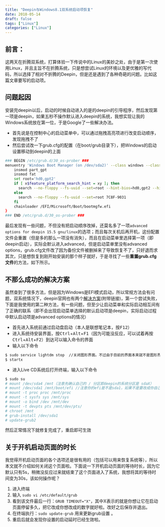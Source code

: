 ```yaml
---
title: "Deepin与Windows8.1双系统启动项恢复"
date: 2018-05-14
draft: false
tags: ["Linux"]
categories: ["Linux"] 
---
```


## 前言：
这两天在折腾双系统，打算体验一下传说中的Linux的美妙之处，由于是第一次使用Linux，并且主旨不在折腾系统，只是想尝试Linux的环境以及更优雅的写代码，所以选择了相对不折腾的Deepin，但是还是遇到了各种奇葩的问题。比如这篇文章要写的启动项。

## 问题起因
安装完deepin以后，启动的时候自动进入的是的deepin的引导程序，然后发现第一项是deepin，如果五秒不操作默认进入deepin的系统，我想实现让我的Windows系统放在第一位，于是Google了一些解决办法。

- 首先说是在控制中心的启动菜单中，可以通过拖拽高亮项进行改变启动顺序，发现拖拽不了
- 然后尝试改一下grub.cfg的配置（在boot/grub目录下），把Windows的启动设置移动到deepin的上面
```sh
### BEGIN /etc/grub.d/30_os-prober ###
menuentry 'Windows Boot Manager (on /dev/sda2)' --class windows --class os $menuentry_id_option 'osprober-efi-7C8F-9031' {
	insmod part_gpt
	insmod fat
	set root='hd0,gpt2'
	if [ x$feature_platform_search_hint = xy ]; then
	  search --no-floppy --fs-uuid --set=root --hint-bios=hd0,gpt2 --hint-efi=hd0,gpt2 --hint-baremetal=ahci0,gpt2  7C8F-9031
	else
	  search --no-floppy --fs-uuid --set=root 7C8F-9031
	fi
	chainloader /EFI/Microsoft/Boot/bootmgfw.efi
}
### END /etc/grub.d/30_os-prober ###
```

最后发现有一些问题，不但没有把启动顺序改掉，还莫名多了一项`advanced options for deepin 15.5 gnu/linux`的选项；而且每次关机后再开机，这份配置文件会重置（但是多的那么一项没有消失），而且在启动菜单里选择第一项（即deepin启动），实际会默认进入advanced，但是启动菜单里没有advanced options，grub.cfg文件改了因为备份文件被删掉来了导致恢复不了，只好退而求其次，只是想恢复到刚开始安装的那个样子就好，于是寻找了一些**重置grub.cfg文件**的方法，如下所示。

## 不那么成功的解决方案

虽然查到了很多方法，但是因为Windows是EFI模式启动，所以常规方法会有问题，双系统情况下，deepin官网也有两个[解决方案](https://wiki.deepin.org/index.php?title=%E4%BF%AE%E5%A4%8D%E5%90%AF%E5%8A%A8#EFI.2BGPT.E6.A8.A1.E5.BC.8F.E4.B8.8B.E4.BF.AE.E5.A4.8DGRUB2.E5.8F.8C.E7.B3.BB.E7.BB.9F.E5.BC.95.E5.AF.BC)(附带链接)，第一个尝试失败，下面是我使用的第二种方法，有一些问题，但至少让启动菜单和实际启动相互间有了正确的联系（即不会出现启动菜单选择的默认启动项是deepin，实际启动过程中默认启动项是advanced options的情况）

- 首先进入系统前通过启动盘启动（本人是联想笔记本，按<kbd>F12</kbd>）
- 进入系统待安装界面，按<kbd>Ctrl</kbd>+<kbd>Alt</kbd>+<kbd>F1</kbd>（因为可能没反应，可以试着再按<kbd>Ctrl</kbd>+<kbd>Alt</kbd>+<kbd>F2</kbd>）到达可以输入命令的界面
- 输入以下命令
```sh
$ sudo service lightdm stop  //关闭图形界面。不过由于目前的界面本来就不是图形界面，亲测可以这一句可以省略
$ startx
```
- 进入Live CD系统后打开终端，输入以下命令
```sh
$ sudo su
# mount /dev/sda4 /mnt（注意先确认自己的 / 分区即deepin的系统分区是 sdaX）
# mount /dev/sda1 /mnt/boot/efi //注意你的efi是不是sda1，如果不是要改成你自己电脑中Windows的EFI所在磁盘
# mount -t proc proc /mnt/proc
# mount -t sysfs sys /mnt/sys
# mount -o bind /dev /mnt/dev
# mount -t devpts pts /mnt/dev/pts/
# chroot /mnt
# grub-install /dev/sda1
# update-grub2
```

然后正常情况下就修复完成了，重启即可生效

## 关于开机启动页面的时长

我觉得开机启动页面的各个选项还是很有用的（包括可以用来恢复系统等），所以本文就不介绍如何关闭这个页面啦。下面说一下开机启动页面的等待时长，因为它默认只有5s，稍微没反应过来就结束了这个页面进入了系统，我想将其的等待时间变为30s，该如何操作呢？

1. 进入终端
2. 输入 `sudo vi /etc/default/grub`
3. 看到该文件最后一行：` GRUB TIMEOUT="X" `，其中X表示的就是你想让它在启动页面停留多久，把它改成你想改成的数字就好啦。改好之后保存并退出。
4. 在终端执行：`sudo update-grub` 用来更新grub设置 。
5. 重启后就会发现你设置的启动延时已经生效啦。
